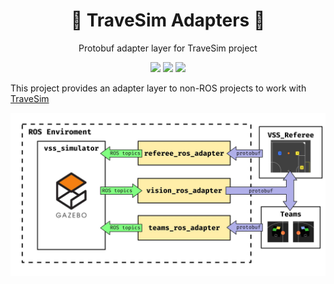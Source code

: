 <h1 align="center">🥅 TraveSim Adapters 🔌</h1>
<p align="center">Protobuf adapter layer for TraveSim project </p>

<p align="center">

<img src="https://img.shields.io/badge/ROS%20version-noetic-informational?style=for-the-badge" href="http://wiki.ros.org/noetic"/>
<img src="https://img.shields.io/badge/Gazebo%20version-11-important?style=for-the-badge" href="http://gazebosim.org/"/>
<img src="https://img.shields.io/github/workflow/status/ThundeRatz/travesim_adapters/Build%20project%20with%20docker/main?logo=Github&style=for-the-badge" href="https://github.com/ThundeRatz/travesim_adapters/actions/"/>

</p>

This project provides an adapter layer to non-ROS projects to work with [TraveSim](https://github.com/ThundeRatz/travesim)

<p align="center">
<img src="./docs/assets/img/arquitetura_simulador.jpeg"/>
</p>
